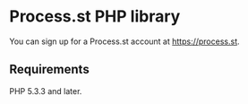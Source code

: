 # Process.st PHP library

You can sign up for a Process.st account at https://process.st.

## Requirements

PHP 5.3.3 and later.
